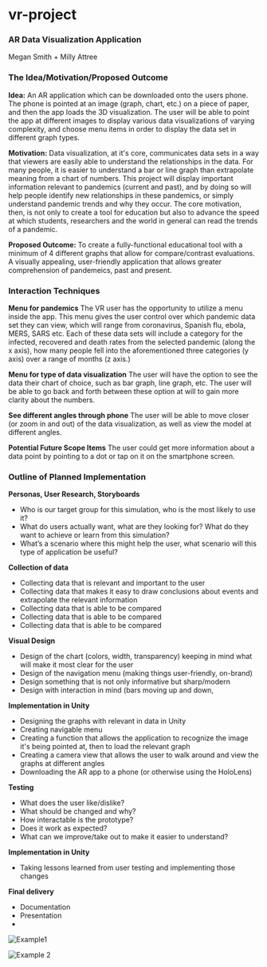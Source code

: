 # vr-project

### AR Data Visualization Application
Megan Smith + Milly Attree

### The Idea/Motivation/Proposed Outcome
**Idea:** An AR application which can be downloaded onto the users phone. The phone is pointed at an image (graph, chart, etc.) on a piece of paper, and then the app loads the 3D visualization. The user will be able to point the app at different images to display various data visualizations of varying complexity, and choose menu items in order to display the data set in different graph types.

**Motivation:** Data visualization, at it's core, communicates data sets in a way that viewers are easily able to understand the relationships in the data. For many people, it is easier to understand a bar or line graph than extrapolate meaning from a chart of numbers. This project will display important information relevant to pandemics (current and past), and by doing so will help people identify new relationships in these pandemics, or simply understand pandemic trends and why they occur. The core motivation, then, is not only to create a tool for education but also to advance the speed at which students, researchers and the world in general can read the trends of a pandemic.  

**Proposed Outcome:** To create a fully-functional educational tool with a minimum of 4 different graphs that allow for compare/contrast evaluations. A visually appealing, user-friendly application that allows greater comprehension of pandemeics, past and present.  


### Interaction Techniques
**Menu for pandemics** The VR user has the opportunity to utilize a menu inside the app. This menu gives the user control over which pandemic data set they can view, which will range from coronavirus, Spanish flu, ebola, MERS, SARS etc. Each of these data sets will include a category for the infected, recovered and death rates from the selected pandemic (along the x axis), how many people fell into the aforementioned three categories (y axis) over a range of months (z axis.)

**Menu for type of data visualization** The user will have the option to see the data their chart of choice, such as bar graph, line graph, etc. The user will be able to go back and forth between these option at will to gain more clarity about the numbers.

**See different angles through phone** The user will be able to move closer (or zoom in and out) of the data visualization, as well as view the model at different angles.

**Potential Future Scope Items** The user could get more information about a data point by pointing to a dot or tap on it on the smartphone screen.

### Outline of Planned Implementation
**Personas, User Research, Storyboards**
*  Who is our target group for this simulation, who is the most likely to use it?
*  What do users actually want, what are they looking for? What do they want to achieve or learn from this simulation?
* What’s a scenario where this might help the user, what scenario will this type of application be useful?

**Collection of data**
* Collecting data that is relevant and important to the user
* Collecting data that makes it easy to draw conclusions about events and extrapolate the relevant information
* Collecting data that is able to be compared
* Collecting data that is able to be compared
* Collecting data that is able to be compared

**Visual Design**
* Design of the chart (colors, width, transparency) keeping in mind what will make it most clear for the user
* Design of the navigation menu (making things user-friendly, on-brand)
* Design something that is not only informative but sharp/modern
* Design with interaction in mind (bars moving up and down,

**Implementation in Unity**
* Designing the graphs with relevant in data in Unity
* Creating navigable menu
* Creating a function that allows the application to recognize the image it's being pointed at, then to load the relevant graph
* Creating a camera view that allows the user to walk around and view the graphs at different angles
* Downloading the AR app to a phone (or otherwise using the HoloLens)

**Testing**
* What does the user like/dislike?
* What should be changed and why?
* How interactable is the prototype?
* Does it work as expected?
* What can we improve/take out to make it easier to understand?

**Implementation in Unity**
* Taking lessons learned from user testing and implementing those changes

**Final delivery**
* Documentation
* Presentation
*

![Example1](https://i.ytimg.com/vi/9WC4oSP_OCE/hqdefault.jpg)

![Example 2](https://encrypted-tbn0.gstatic.com/images?q=tbn%3AANd9GcT2ILbw6kYYVYugyADr1x03ELB-j9eofoE9ww&usqp=CAU)
